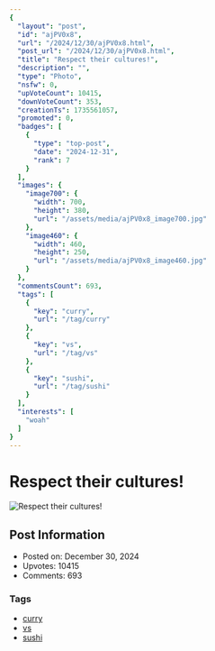 ```yaml
---
{
  "layout": "post",
  "id": "ajPV0x8",
  "url": "/2024/12/30/ajPV0x8.html",
  "post_url": "/2024/12/30/ajPV0x8.html",
  "title": "Respect their cultures!",
  "description": "",
  "type": "Photo",
  "nsfw": 0,
  "upVoteCount": 10415,
  "downVoteCount": 353,
  "creationTs": 1735561057,
  "promoted": 0,
  "badges": [
    {
      "type": "top-post",
      "date": "2024-12-31",
      "rank": 7
    }
  ],
  "images": {
    "image700": {
      "width": 700,
      "height": 380,
      "url": "/assets/media/ajPV0x8_image700.jpg"
    },
    "image460": {
      "width": 460,
      "height": 250,
      "url": "/assets/media/ajPV0x8_image460.jpg"
    }
  },
  "commentsCount": 693,
  "tags": [
    {
      "key": "curry",
      "url": "/tag/curry"
    },
    {
      "key": "vs",
      "url": "/tag/vs"
    },
    {
      "key": "sushi",
      "url": "/tag/sushi"
    }
  ],
  "interests": [
    "woah"
  ]
}
---
```


# Respect their cultures!

![Respect their cultures!](/assets/media/ajPV0x8_image700.jpg)

## Post Information

- Posted on: December 30, 2024
- Upvotes: 10415
- Comments: 693

### Tags

- [curry](/tag/curry)
- [vs](/tag/vs)
- [sushi](/tag/sushi)
